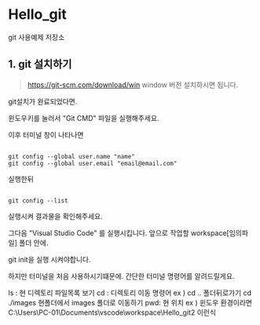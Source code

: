 # Hello_git
git 사용예제 저장소


## 1. git 설치하기

> https://git-scm.com/download/win
window 버전 설치하시면 됩니다.

git설치가 완료되었다면.

윈도우키를 눌러서 "Git  CMD" 파일을 실행해주세요.

이후 터미널 창이 나타나면

<pre><code>
git config --global user.name "name"
git config --global user.email "email@email.com"
</code></pre>

실행한뒤

<pre><code>
git config --list 
</code></pre>

실행시켜 결과물을 확인해주세요.

그다음 "Visual Studio Code" 를 실행시킵니다.
앞으로 작업할 workspace[임의파일] 폴더 안에.

git init을 실행 시켜야합니다.

하지만 터미널을 처음 사용하시기떄문에. 간단한 터미널 명령어를 알려드릴게요.

ls : 현 디렉토리 파일목록 보기
cd : 디렉토리 이동 명령어 
    ex ) cd .. 폴더뒤로가기 
         cd ./images  현폴더에서 images 폴더로 이동하기
pwd: 현 위치 
     ex ) 윈도우 환경이라면 
          C:\Users\PC-01\Documents\vscode\workspace\Hello_git2 이런식





